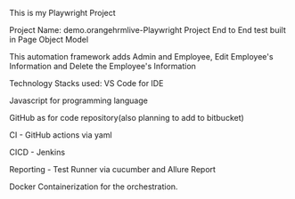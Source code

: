 This is my Playwright Project

Project Name: demo.orangehrmlive-Playwright Project End to End test built in Page Object Model


This automation framework adds Admin and Employee, Edit Employee's Information and Delete the Employee's Information

Technology Stacks used: VS Code for IDE 

Javascript for programming language

GitHub as for code repository(also planning to add to bitbucket)

CI - GitHub actions via yaml 

CICD - Jenkins 

Reporting - Test Runner via cucumber and Allure Report 

Docker Containerization for the orchestration.
